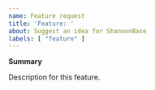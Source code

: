 ```yaml
---
name: Feature request
title: 'Feature: '
about: Suggest an idea for ShannonBase
labels: [ "feature" ]
---
```


**Summary**

Description for this feature.
